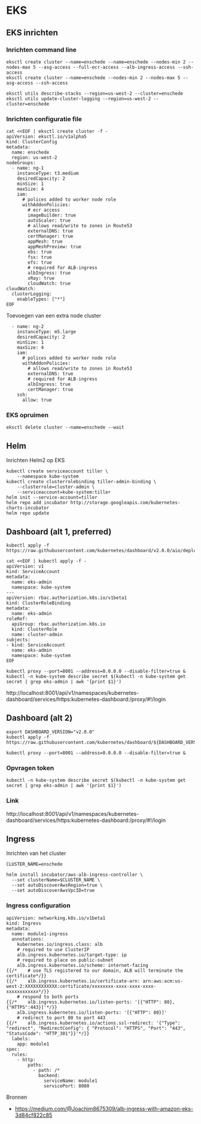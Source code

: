 # EKS

## EKS inrichten

### Inrichten command line

    eksctl create cluster --name=enschede --name=enschede --nodes-min 2 --nodes-max 5 --asg-access --full-ecr-access --alb-ingress-access --ssh-access
    eksctl create cluster --name=enschede --nodes-min 2 --nodes-max 5 --asg-access --ssh-access

    eksctl utils describe-stacks --region=us-west-2 --cluster=enschede
    eksctl utils update-cluster-logging --region=us-west-2 --cluster=enschede

### Inrichten configuratie file

    cat <<EOF | eksctl create cluster -f -
    apiVersion: eksctl.io/v1alpha5
    kind: ClusterConfig
    metadata:
      name: enschede
      region: us-west-2
    nodeGroups:
      - name: ng-1
        instanceType: t3.medium
        desiredCapacity: 2
        minSize: 1
        maxSize: 4
        iam:
          # polices added to worker node role
          withAddonPolicies:
            # ecr access
            imageBuilder: true
            autoScaler: true
            # allows read/write to zones in Route53
            externalDNS: true
            certManager: true
            appMesh: true
            appMeshPreview: true
            ebs: true
            fsx: true
            efs: true
            # required for ALB-ingress
            albIngress: true
            xRay: true
            cloudWatch: true
    cloudWatch:
      clusterLogging:
        enableTypes: ["*"]
    EOF
    
    
Toevoegen van een extra node cluster

      - name: ng-2
        instanceType: m5.large
        desiredCapacity: 2
        minSize: 1
        maxSize: 4
        iam:
          # polices added to worker node role
          withAddonPolicies:
            # allows read/write to zones in Route53
            externalDNS: true
            # required for ALB-ingress
            albIngress: true
            certManager: true
        ssh:
          allow: true



### EKS opruimen

    eksctl delete cluster --name=enschede --wait

## Helm
Inrichten Helm2 op EKS

    kubectl create serviceaccount tiller \
        --namespace kube-system
    kubectl create clusterrolebinding tiller-admin-binding \
        --clusterrole=cluster-admin \
        --serviceaccount=kube-system:tiller
    helm init --service-account=tiller
    helm repo add incubator http://storage.googleapis.com/kubernetes-charts-incubator
    helm repo update

## Dashboard (alt 1, preferred)

    kubectl apply -f https://raw.githubusercontent.com/kubernetes/dashboard/v2.0.0/aio/deploy/recommended.yaml
    
    cat <<EOF | kubectl apply -f -
    apiVersion: v1
    kind: ServiceAccount
    metadata:
      name: eks-admin
      namespace: kube-system
    ---
    apiVersion: rbac.authorization.k8s.io/v1beta1
    kind: ClusterRoleBinding
    metadata:
      name: eks-admin
    roleRef:
      apiGroup: rbac.authorization.k8s.io
      kind: ClusterRole
      name: cluster-admin
    subjects:
    - kind: ServiceAccount
      name: eks-admin
      namespace: kube-system
    EOF

    kubectl proxy --port=8001 --address=0.0.0.0 --disable-filter=true &
    kubectl -n kube-system describe secret $(kubectl -n kube-system get secret | grep eks-admin | awk '{print $1}')

http://localhost:8001/api/v1/namespaces/kubernetes-dashboard/services/https:kubernetes-dashboard:/proxy/#!/login


## Dashboard (alt 2)

    export DASHBOARD_VERSION="v2.0.0"    
    kubectl apply -f https://raw.githubusercontent.com/kubernetes/dashboard/${DASHBOARD_VERSION}/aio/deploy/recommended.yaml

    kubectl proxy --port=8001 --address=0.0.0.0 --disable-filter=true &

### Opvragen token

    kubectl -n kube-system describe secret $(kubectl -n kube-system get secret | grep eks-admin | awk '{print $1}')

### Link

http://localhost:8001/api/v1/namespaces/kubernetes-dashboard/services/https:kubernetes-dashboard:/proxy/#!/login

## Ingress
Inrichten van het cluster

    CLUSTER_NAME=enschede
    
    helm install incubator/aws-alb-ingress-controller \
      --set clusterName=$CLUSTER_NAME \
      --set autoDiscoverAwsRegion=true \
      --set autoDiscoverAwsVpcID=true

### Ingress configuration

    apiVersion: networking.k8s.io/v1beta1
    kind: Ingress
    metadata:
      name: module1-ingress
      annotations:
        kubernetes.io/ingress.class: alb
        # required to use ClusterIP
        alb.ingress.kubernetes.io/target-type: ip
        # required to place on public-subnet
        alb.ingress.kubernetes.io/scheme: internet-facing
    {{/*    # use TLS registered to our domain, ALB will terminate the certificate*/}}
    {{/*    alb.ingress.kubernetes.io/certificate-arn: arn:aws:acm:us-west-2:XXXXXXXXXXXX:certificate/xxxxxxxx-xxxx-xxxx-xxxx-xxxxxxxxxxxx*/}}
        # respond to both ports
    {{/*    alb.ingress.kubernetes.io/listen-ports: '[{"HTTP": 80}, {"HTTPS":443}]'*/}}
        alb.ingress.kubernetes.io/listen-ports: '[{"HTTP": 80}]'
        # redirect to port 80 to port 443
    {{/*    alb.ingress.kubernetes.io/actions.ssl-redirect: '{"Type": "redirect", "RedirectConfig": { "Protocol": "HTTPS", "Port": "443", "StatusCode": "HTTP_301"}}'*/}}
      labels:
        app: module1
    spec:
      rules:
        - http:
            paths:
              - path: /*
                backend:
                  serviceName: module1
                  servicePort: 8080


Bronnen

- https://medium.com/@Joachim8675309/alb-ingress-with-amazon-eks-3d84cf822c85

